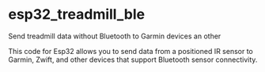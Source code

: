 # esp32_treadmill_ble
Send treadmill data without Bluetooth to Garmin devices an other


This code for Esp32 allows you to send data from a positioned IR sensor to Garmin, Zwift, and other devices that support Bluetooth sensor connectivity.
